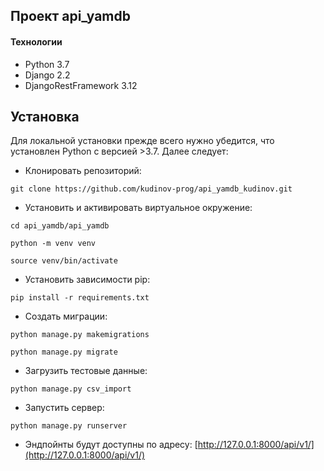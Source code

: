 ## Проект api_yamdb

#### Технологии

-   Python 3.7
-   Django 2.2
-   DjangoRestFramework 3.12

## Установка

Для локальной установки прежде всего нужно убедится, что установлен Python с версией >3.7. Далее следует:

-   Клонировать репозиторий:

```
git clone https://github.com/kudinov-prog/api_yamdb_kudinov.git
```

-   Установить и активировать виртуальное окружение:

```
cd api_yamdb/api_yamdb

python -m venv venv

source venv/bin/activate
```

-   Установить зависимости pip:

```
pip install -r requirements.txt
```

-   Создать миграции:

```
python manage.py makemigrations

python manage.py migrate
```

-   Загрузить тестовые данные:

```
python manage.py csv_import

```

-   Запустить сервер:

```
python manage.py runserver
```

-   Эндпойнты будут доступны по адресу: [http://127.0.0.1:8000/api/v1/](http://127.0.0.1:8000/api/v1/)
